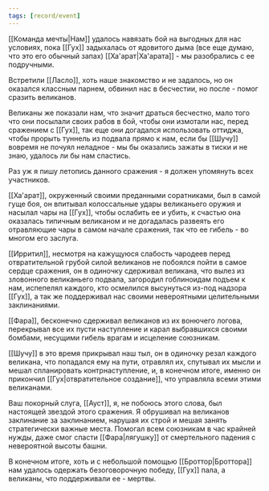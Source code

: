 ```yaml
---
tags: [record/event]
---
```


[[Команда мечты|Нам]] удалось навязать бой на выгодных для нас условиях, пока [[Гух]] задыхалась от ядовитого дыма (все еще думаю, что это его обычный запах) [[Ха'арат|Ха'арата]] - мы разобрались с ее подручными.

Встретили [[Ласло]], хоть наше знакомство и не задалось, но он оказался классным парнем, обвинил нас в бесчестии, но после - помог сразить великанов.

Великаны же показали нам, что значит драться бесчестно, мало того что они посылали своих рабов в бой, чтобы они измотали нас, перед сражением с [[Гух]], так еще они догадался использовать оттиджа, чтобы прорыть туннель из подвала прямо к нам, если бы [[Шучу]] вовремя не почуял неладное - мы бы оказались зажаты в тиски и не знаю, удалось ли бы нам спастись.

Раз уж я пишу летопись данного сражения - я должен упомянуть всех участников.

[[Ха'арат]], окруженный своими преданными соратниками, был в самой гуще боя, он впитывал колоссальные удары великаньего оружия и насылал чары на [[Гух]], чтобы ослабить ее и убить, к счастью она оказалась типичным великаном и не догадалась развеять его отравляющие чары в самом начале сражения, так что ее гибель - во многом его заслуга.

[[Ирритил]], несмотря на кажущуюся слабость чародеев перед отвратительной грубой силой великанов не побоялся пойти в самое сердце сражения, он в одиночку сдерживал великана, что вылез из зловонного великаньего подвала, загородил гоблиноидам подъем к нам, испепелял каждого, кто осмелился высунуться из-под надзора [[Гух]], а так же поддерживал нас своими невероятными целительными заклинаниями.

[[Фара]], бесконечно сдерживал великанов из их вонючего логова, перекрывал все их пусти наступление и карал выбравшихся своими бомбами, несущими гибель врагам и исцеление союзникам.

[[Шучу]] в это время прикрывал наш тыл, он в одиночку резал каждого великана, что попадался ему на пути, отравлял их, спутывал их мысли и мешал спланировать контрнаступление, и, в конечном итоге, именно он прикончил [[Гух|отвратительное создание]], что управляла всеми этими великанами.

Ваш покорный слуга, [[Ауст]], я, не побоюсь этого слова, был настоящей звездой этого сражения. Я обрушивал на великанов заклинание за заклинанием, нарушая их строй и мешая занять стратегически важные места. Помогал всем союзникам в час крайней нужды, даже смог спасти [[Фара|лягушку]] от смертельного падения с невероятной высоты башни.

В конечном итоге, хоть и с небольшой помощью [[Броттор|Броттора]] нам удалось одержать безоговорочную победу, [[Гух]] пала, а великаны, что поддерживали ее - мертвы.
